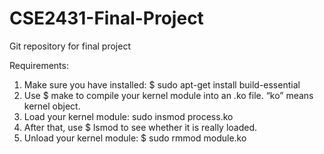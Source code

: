 # CSE2431-Final-Project
Git repository for final project

Requirements:
1. Make sure you have installed:
	$ sudo apt-get install build-essential
2. Use 
	$ make
 	to compile your kernel module into an .ko file. “ko” means kernel object.
3. Load your kernel module:
  	sudo insmod process.ko
4. After that, use 
	$ lsmod
	to see whether it is really loaded.
5. Unload your kernel module:
  	$ sudo rmmod module.ko
